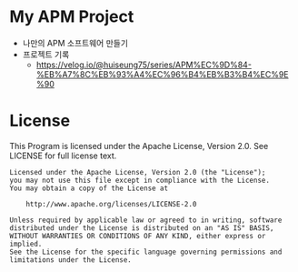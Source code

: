 # My APM Project
- 나만의 APM 소프트웨어 만들기
- 프로젝트 기록
    - https://velog.io/@huiseung75/series/APM%EC%9D%84-%EB%A7%8C%EB%93%A4%EC%96%B4%EB%B3%B4%EC%9E%90

# License

This Program is licensed under the Apache License, Version 2.0. See LICENSE for full license text.

```
Licensed under the Apache License, Version 2.0 (the "License");
you may not use this file except in compliance with the License.
You may obtain a copy of the License at

    http://www.apache.org/licenses/LICENSE-2.0

Unless required by applicable law or agreed to in writing, software
distributed under the License is distributed on an "AS IS" BASIS,
WITHOUT WARRANTIES OR CONDITIONS OF ANY KIND, either express or implied.
See the License for the specific language governing permissions and
limitations under the License.
```

